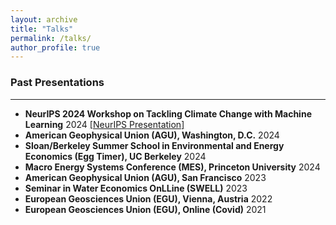 ```yaml
---
layout: archive
title: "Talks"
permalink: /talks/
author_profile: true
---
```


### Past Presentations
---
- **NeurIPS 2024 Workshop on Tackling Climate Change with Machine Learning** 2024
[\[NeurIPS Presentation\]](https://neurips.cc/virtual/2024/100549)
- **American Geophysical Union (AGU), Washington, D.C.** 2024
- **Sloan/Berkeley Summer School in Environmental and Energy Economics (Egg Timer), UC Berkeley** 2024
- **Macro Energy Systems Conference (MES), Princeton University** 2024
- **American Geophysical Union (AGU), San Francisco** 2023
- **Seminar in Water Economics OnLLine (SWELL)** 2023
- **European Geosciences Union (EGU), Vienna, Austria** 2022
- **European Geosciences Union (EGU), Online (Covid)** 2021

